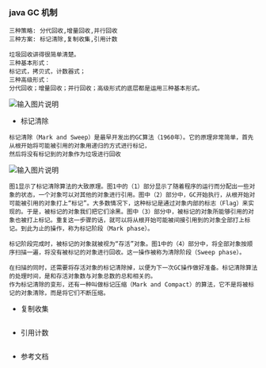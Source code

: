 ### java GC 机制
```text
三种策略: 分代回收,增量回收,并行回收
三种方案: 标记清除,复制收集,引用计数

垃圾回收讲得很简单清楚。
三种基本形式：
标记式，拷贝式，计数器式；
三种高级形式：
分代回收；增量回收；并行回收；高级形式的底层都是运用三种基本形式。

```

![输入图片说明](https://github.com/qccr-twl2123/springcloud/blob/master/images/编程语言的过去现在和未来.png "在这里输入图片标题")


* 标记清除
```text
标记清除（Mark and Sweep）是最早开发出的GC算法（1960年）。它的原理非常简单，首先从根开始将可能被引用的对象用递归的方式进行标记，
然后将没有标记到的对象作为垃圾进行回收
```
![输入图片说明](https://github.com/qccr-twl2123/springcloud/blob/master/images/标记.png "在这里输入图片标题")
```text
图1显示了标记清除算法的大致原理。图1中的（1）部分显示了随着程序的运行而分配出一些对象的状态，一个对象可以对其他的对象进行引用。图中（2）部分中，GC开始执行，从根开始对可能被引用的对象打上“标记”。大多数情况下，这种标记是通过对象内部的标志（Flag）来实现的。于是，被标记的对象我们把它们涂黑。图中（3）部分中，被标记的对象所能够引用的对象也被打上标记。重复这一步骤的话，就可以将从根开始可能被间接引用到的对象全部打上标记。到此为止的操作，称为标记阶段（Mark phase）。

标记阶段完成时，被标记的对象就被视为“存活”对象。图1中的（4）部分中，将全部对象按顺序扫描一遍，将没有被标记的对象进行回收。这一操作被称为清除阶段（Sweep phase）。

在扫描的同时，还需要将存活对象的标记清除掉，以便为下一次GC操作做好准备。标记清除算法的处理时间，是和存活对象数与对象总数的总和相关的。
作为标记清除的变形，还有一种叫做标记压缩（Mark and Compact）的算法，它不是将被标记的对象清除，而是将它们不断压缩。

```

* 复制收集
```text

```
* 引用计数
````text

````
* 参考文档
```text

```

